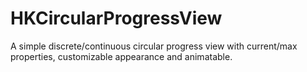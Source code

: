 HKCircularProgressView
======================

A simple discrete/continuous circular progress view with current/max properties, customizable appearance and animatable.